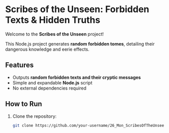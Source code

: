 # Scribes of the Unseen: Forbidden Texts & Hidden Truths

Welcome to the **Scribes of the Unseen** project!

This Node.js project generates **random forbidden tomes**, detailing their dangerous knowledge and eerie effects.

## Features
- Outputs **random forbidden texts and their cryptic messages**
- Simple and expandable **Node.js** script
- No external dependencies required

## How to Run

1. Clone the repository:
   ```bash
   git clone https://github.com/your-username/26_Mon_ScribesOfTheUnseen.git
